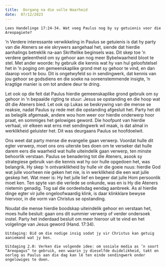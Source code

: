 ```yaml
---
title:  Oorgang na die volle Waarheid
date:  07/12/2023
---
```


`Lees Handelinge 17:24-34. Wat voeg Paulus nog by sy getuienis voor die Areopagiete?`

’n Verdere interessante verwikkeling in Paulus se getuienis is dat hy party van die Ateners se eie skrywers aangehaal het, siende dat hierdie aanhalings betreklik na-aan Skriftelike beginsels was. Dit skep toe ’n verdere geleentheid om sy gehoor aan nog meer Bybelwaarheid bloot te stel. Met ander woorde: hy gebruik die kennis wat hy van hul geloofstelsel het in ’n poging om gemeenskaplike grond met sy gehoor te vind, en dan daarop voort te bou. Dit is ongetwyfeld so in sendingwerk, dat kennis van jou gehoor se godsdiens en die soeke na ooreenstemmende insigte, ’n kragtige manier is om tot andere deur te dring.

Let ook op die feit dat Paulus hierdie gemeenskaplike grond gebruik om sy gehoor in ’n bepaalde rigting te stuur: Jesus se opstanding en die hoop wat dit die Ateners bied. Let ook op Lukas se beskrywing van die mense se reaksie, nadat Paulus sy rede met die opstanding afgesluit het. Party het dit as belaglik afgemaak, andere wou hom weer oor hierdie onderwerp hoor praat, en sommiges het gelowiges geword. Die hoofpunt van hierdie verhaal, vir elkeen wat erns met sendingwerk wil maak, is dat almal in werklikheid geluister het. Dit was deurgaans Paulus se hoofdoelwit.

Ons weet dat party mense die evangelie gaan verwerp. Voordat hulle dit egter verwerp, moet ons ons uiterste bes doen om te verseker dat hulle darem eers die waarheid wat hulle uiteindelik gaan verwerp, ten minste behoorlik verstaan. Paulus se benadering tot die Ateners, asook sy strategiese gebruik van die kennis wat hy oor hulle opgedoen het, was belangrik. Hy skep ’n ontvanklikheid by hulle vir die goeie nuus: hierdie God wat julle voorheen nie geken het nie, is in werklikheid die een wat julle geskep het. Wat meer is: Hy het julle lief en begeer dat julle Hom persoonlik moet ken. Ten spyte van die verlede se onkunde, was en is Hy die Ateners nietemin genadig. Tog sal die oordeelsdag eendag aanbreek. As al hierdie dinge egter vir julle ongeloofwaardig klink, is daar klinkklare bewyse hiervoor, in die vorm van Christus se opstanding.

Noudat die mense hierdie boodskap uiteindelik gehoor en verstaan het, moes hulle besluit: gaan ons dit summier verwerp of verder ondersoek instel. Party het inderdaad besluit om meer hieroor uit te vind en het volgelinge van Jesus geword (Hand. 17:34).

`Uitdaging: Bid om die nodige insig sodat jy vir Christus kan getuig aaniemand wat jy ken.`

`Uitdaging 2.0: Verken die volgende idee: om sosiale media as ’n soort “Areopagus” te gebruik, een waarin jy dieselfde duidelikheid, takt en oorleg as Paulus aan die dag kan lê ten einde sendingwerk onder ongelowiges te doen.`
